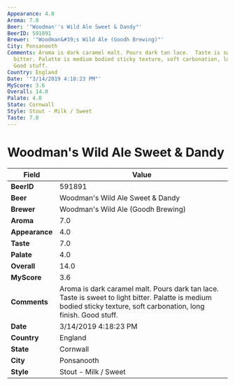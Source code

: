 ```yaml
---
Appearance: 4.0
Aroma: 7.0
Beer: '"Woodman''s Wild Ale Sweet & Dandy"'
BeerID: 591891
Brewer: '"Woodman&#39;s Wild Ale (Goodh Brewing)"'
City: Ponsanooth
Comments: Aroma is dark caramel malt. Pours dark tan lace.  Taste is sweet to light
  bitter. Palatte is medium bodied sticky texture, soft carbonation, long finish.
  Good stuff.
Country: England
Date: '"3/14/2019 4:18:23 PM"'
MyScore: 3.6
Overall: 14.0
Palate: 4.0
State: Cornwall
Style: Stout - Milk / Sweet
Taste: 7.0
---
```


# Woodman's Wild Ale Sweet & Dandy

| Field         | Value |
|---------------|-------|
| **BeerID** | 591891 |
| **Beer** | Woodman's Wild Ale Sweet & Dandy |
| **Brewer** | Woodman&#39;s Wild Ale (Goodh Brewing) |
| **Aroma** | 7.0 |
| **Appearance** | 4.0 |
| **Taste** | 7.0 |
| **Palate** | 4.0 |
| **Overall** | 14.0 |
| **MyScore** | 3.6 |
| **Comments** | Aroma is dark caramel malt. Pours dark tan lace.  Taste is sweet to light bitter. Palatte is medium bodied sticky texture, soft carbonation, long finish. Good stuff. |
| **Date** | 3/14/2019 4:18:23 PM |
| **Country** | England |
| **State** | Cornwall |
| **City** | Ponsanooth |
| **Style** | Stout - Milk / Sweet |
